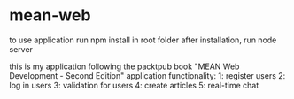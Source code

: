 # mean-web

to use application
run npm install in root folder
after installation, run node server

this is my application following the packtpub book "MEAN Web Development - Second Edition"
application functionality:
1: register users
2: log in users
3: validation for users
4: create articles
5: real-time chat
